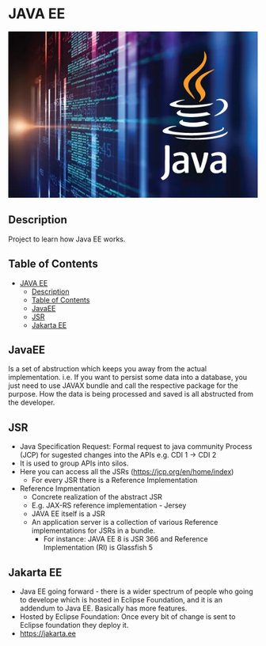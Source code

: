 # JAVA EE
![JAVA](assets/java.png)
## Description
Project to learn how Java EE works. 

## Table of Contents
- [JAVA EE](#java-ee)
  - [Description](#description)
  - [Table of Contents](#table-of-contents)
  - [JavaEE](#javaee)
  - [JSR](#jsr)
  - [Jakarta EE](#jakarta-ee)

## JavaEE
Is a set of abstruction which keeps you away from the actual implementation. i.e. If you want to persist some data into a database, you just 
need to use JAVAX bundle and call the respective package for the purpose. How the data is being processed and saved is all abstructed from the developer. 

## JSR
- Java Specification Request: Formal request to java community Process (JCP) for sugested changes into the APIs e.g. CDI 1 -> CDI 2
- It is used to group APIs into silos. 
- Here you can access all the JSRs (https://jcp.org/en/home/index)
  - For every JSR there is a Reference Implementation
- Reference Impmentation
  - Concrete realization of the abstract JSR
  - E.g. JAX-RS reference implementation - Jersey
  - JAVA EE itself is a JSR
  - An application server is a collection of various Reference implementations for JSRs in a bundle.
    - For instance: JAVA EE 8 is JSR 366 and Reference Implementation (RI) is Glassfish 5

## Jakarta EE
- Java EE going forward - there is a wider spectrum of people who going to develope which is hosted in Eclipse Foundation, and it is an addendum to Java EE. Basically has more features.  
- Hosted by Eclipse Foundation: Once every bit of change is sent to Eclipse foundation they deploy it. 
- https://jakarta.ee